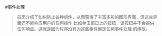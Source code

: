 #事件处理
> 前面介绍了如何防止各种组件，从而获得了丰富多彩的图形界面，但这些界面还不能响应用户的任何操作
  比如单击窗口上的按钮，该按钮并不会提供任何响应。这就是因为程序没有为这些组件绑定任何事件处理
  的缘故。
